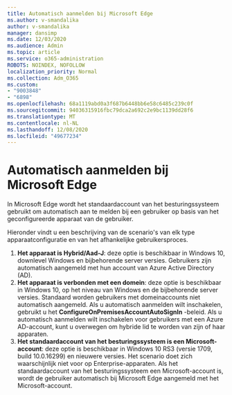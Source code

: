 ```yaml
---
title: Automatisch aanmelden bij Microsoft Edge
ms.author: v-smandalika
author: v-smandalika
manager: dansimp
ms.date: 12/03/2020
ms.audience: Admin
ms.topic: article
ms.service: o365-administration
ROBOTS: NOINDEX, NOFOLLOW
localization_priority: Normal
ms.collection: Adm_O365
ms.custom:
- "9003848"
- "6898"
ms.openlocfilehash: 68a1119abd0a3f687b6448bb6e58c6485c239c0f
ms.sourcegitcommit: 94036315916fbc79dca2a692c2e9bc1139dd28f6
ms.translationtype: MT
ms.contentlocale: nl-NL
ms.lasthandoff: 12/08/2020
ms.locfileid: "49677234"
---
```

# <a name="sign-in-to-microsoft-edge-automatically"></a>Automatisch aanmelden bij Microsoft Edge

In Microsoft Edge wordt het standaardaccount van het besturingssysteem gebruikt om automatisch aan te melden bij een gebruiker op basis van het geconfigureerde apparaat van de gebruiker. 

Hieronder vindt u een beschrijving van de scenario's van elk type apparaatconfiguratie en van het afhankelijke gebruikersproces.

1. **Het apparaat is Hybrid/Aad-J**: deze optie is beschikbaar in Windows 10, downlevel Windows en bijbehorende server versies. Gebruikers zijn automatisch aangemeld met hun account van Azure Active Directory (AD).
2. **Het apparaat is verbonden met een domein**: deze optie is beschikbaar in Windows 10, op het niveau van Windows en de bijbehorende server versies. Standaard worden gebruikers met domeinaccounts niet automatisch aangemeld. Als u automatisch aanmelden wilt inschakelen, gebruikt u het **ConfigureOnPremisesAccountAutoSignIn** -beleid. Als u automatisch aanmelden wilt inschakelen voor gebruikers met een Azure AD-account, kunt u overwegen om hybride lid te worden van zijn of haar apparaten.
3. **Het standaardaccount van het besturingssysteem is een Microsoft-account**: deze optie is beschikbaar in Windows 10 RS3 (versie 1709, build 10.0.16299) en nieuwere versies. Het scenario doet zich waarschijnlijk niet voor op Enterprise-apparaten. Als het standaardaccount van het besturingssysteem een Microsoft-account is, wordt de gebruiker automatisch bij Microsoft Edge aangemeld met het Microsoft-account.
 
 
